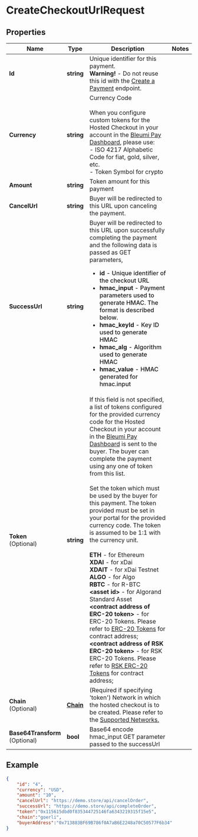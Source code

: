 # CreateCheckoutUrlRequest

## Properties
Name | Type | Description | Notes
------------ | ------------- | ------------- | -------------
**Id** | **string** | Unique identifier for this payment. <br> <b>Warning!</b> - Do not reuse this id with the [Create a Payment](https://pay.bleumi.com/docs/#create-a-payment) endpoint. |
**Currency** | **string** | Currency Code<br><br> When you configure custom tokens for the Hosted Checkout in your account in the <a href="https://pay.bleumi.com/app/" target="_blank">Bleumi Pay Dashboard</a>, please use:<br> - ISO 4217 Alphabetic Code for fiat, gold, silver, etc.<br> - Token Symbol for crypto |
**Amount** | **string** | Token amount for this payment | 
**CancelUrl** | **string** | Buyer will be redirected to this URL upon canceling the payment. | 
**SuccessUrl** | **string** | Buyer will be redirected to this URL upon successfully completing the payment and the following data is passed as GET parameters, <ul style="font-weight: 500"><li><b>id</b> - Unique identifier of the checkout URL</li><li><b>hmac_input</b> - Payment parameters used to generate HMAC. The format is described below.</li> <li><b>hmac_keyId</b> - Key ID used to generate HMAC</li> <li><b>hmac_alg</b> - Algorithm used to generate HMAC</li> <li><b>hmac_value</b> - HMAC generated for hmac.input</li></ul> |
**Token** <br>(Optional) | **string** |  If this field is not specified, a list of tokens configured for the provided currency code for the Hosted Checkout in your account in the <a href="https://pay.bleumi.com/app/" target="_blank">Bleumi Pay Dashboard</a> is sent to the buyer. The buyer can complete the payment using any one of token from this list. <br><br> Set the token which must be used by the buyer for this payment. The token provided must be set in your portal for the provided currency code. The token is assumed to be 1:1 with the currency unit. <br><br> <b>ETH</b> - for Ethereum  <br/> <b>XDAI</b> - for xDai <br/> <b>XDAIT</b> - for xDai Testnet <br/> <b>ALGO</b> - for Algo <br/> <b>RBTC</b> - for R-BTC <br/> <b> &lt;asset id&gt;</b> - for Algorand Standard Asset <br/> <b> &lt;contract address of ERC-20 token&gt;</b> - for ERC-20 Tokens. Please refer to [ERC-20 Tokens](https://pay.bleumi.com/docs/#erc-20) for contract address; <br/> <b> &lt;contract address of RSK ERC-20 token&gt;</b> - for RSK ERC-20 Tokens. Please refer to [RSK ERC-20 Tokens](https://pay.bugnet.work/docs/#rsk-tokens-erc-20) for contract address;|
**Chain** <br>(Optional) | [**Chain**](Chain.md) | (Required if specifying 'token') Network in which the hosted checkout is to be created. Please refer to the [Supported Networks.](https://pay.bleumi.com/docs/#supported-networks) | 
**Base64Transform** <br> (Optional) | **bool** | Base64 encode hmac_input GET parameter passed to the successUrl |

## Example

```json
{
    "id": "4",
    "currency": "USD",
    "amount": "10",
    "cancelUrl": "https://demo.store/api/cancelOrder",
    "successUrl": "https://demo.store/api/completeOrder",
    "token":"0x115615dbd0f835344725146fa6343219315f15e5",
    "chain":"goerli",
    "buyerAddress":"0x713883BF69B786f0A7aB6E2248a70C50577F6b34"
}
```